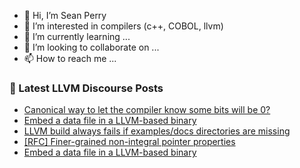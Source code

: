 - 👋 Hi, I’m Sean Perry
- 👀 I’m interested in compilers (c++, COBOL, llvm)
- 🌱 I’m currently learning ...
- 💞️ I’m looking to collaborate on ...
- 📫 How to reach me ...

<!---
s66perry/s66perry is a ✨ special ✨ repository because its `README.md` (this file) appears on your GitHub profile.
You can click the Preview link to take a look at your changes.
--->
### 📕 Latest LLVM Discourse Posts

<!-- DISCOURSE-LLVM:START -->
- [Canonical way to let the compiler know some bits will be 0?](https://discourse.llvm.org/t/canonical-way-to-let-the-compiler-know-some-bits-will-be-0/83284#post_1)
- [Embed a data file in a LLVM-based binary](https://discourse.llvm.org/t/embed-a-data-file-in-a-llvm-based-binary/83283#post_2)
- [LLVM build always fails if examples/docs directories are missing](https://discourse.llvm.org/t/llvm-build-always-fails-if-examples-docs-directories-are-missing/83281#post_3)
- [[RFC] Finer-grained non-integral pointer properties](https://discourse.llvm.org/t/rfc-finer-grained-non-integral-pointer-properties/83176#post_7)
- [Embed a data file in a LLVM-based binary](https://discourse.llvm.org/t/embed-a-data-file-in-a-llvm-based-binary/83283#post_1)
<!-- DISCOURSE-LLVM:END -->
